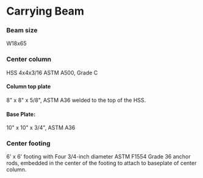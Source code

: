 # Carrying Beam

### Beam size
W18x65

### Center column
HSS 4x4x3/16 ASTM A500, Grade C

#### Column top plate
8" x 8" x 5/8", ASTM A36 welded to the top of the HSS.

#### Base Plate:
 10" x 10" x 3/4", ASTM A36

### Center footing
6' x 6' footing with Four 3/4-inch diameter ASTM F1554 Grade 36 anchor rods, embedded in the center of the footing to attach to baseplate of center column.
